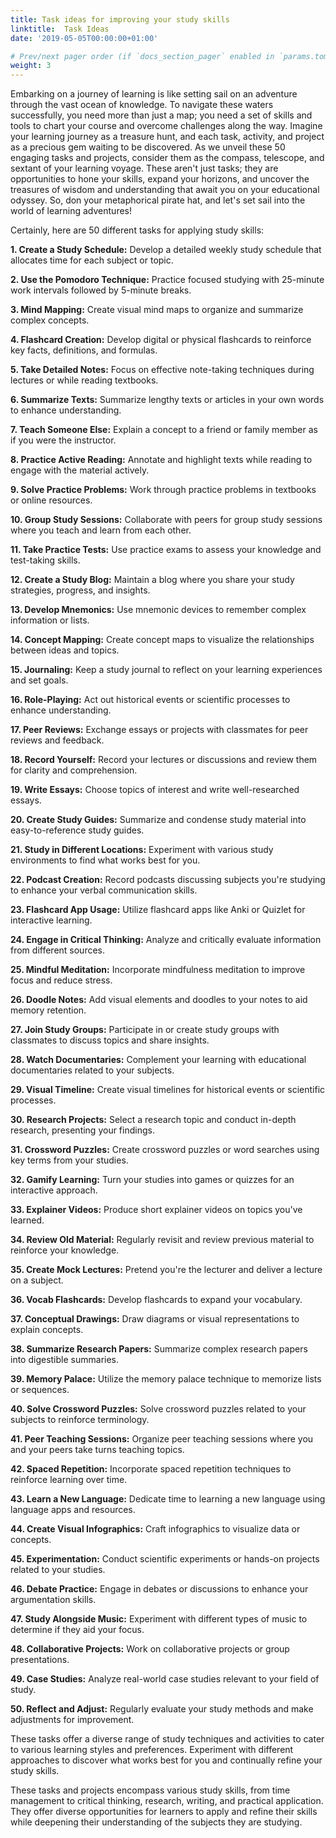 ```yaml
---
title: Task ideas for improving your study skills
linktitle:  Task Ideas
date: '2019-05-05T00:00:00+01:00'

# Prev/next pager order (if `docs_section_pager` enabled in `params.toml`)
weight: 3
---
```


Embarking on a journey of learning is like setting sail on an adventure through the vast ocean of knowledge. To navigate these waters successfully, you need more than just a map; you need a set of skills and tools to chart your course and overcome challenges along the way. Imagine your learning journey as a treasure hunt, and each task, activity, and project as a precious gem waiting to be discovered. As we unveil these 50 engaging tasks and projects, consider them as the compass, telescope, and sextant of your learning voyage. These aren't just tasks; they are opportunities to hone your skills, expand your horizons, and uncover the treasures of wisdom and understanding that await you on your educational odyssey. So, don your metaphorical pirate hat, and let's set sail into the world of learning adventures!

Certainly, here are 50 different tasks for applying study skills:

**1. Create a Study Schedule:** Develop a detailed weekly study schedule that allocates time for each subject or topic.

**2. Use the Pomodoro Technique:** Practice focused studying with 25-minute work intervals followed by 5-minute breaks.

**3. Mind Mapping:** Create visual mind maps to organize and summarize complex concepts.

**4. Flashcard Creation:** Develop digital or physical flashcards to reinforce key facts, definitions, and formulas.

**5. Take Detailed Notes:** Focus on effective note-taking techniques during lectures or while reading textbooks.

**6. Summarize Texts:** Summarize lengthy texts or articles in your own words to enhance understanding.

**7. Teach Someone Else:** Explain a concept to a friend or family member as if you were the instructor.

**8. Practice Active Reading:** Annotate and highlight texts while reading to engage with the material actively.

**9. Solve Practice Problems:** Work through practice problems in textbooks or online resources.

**10. Group Study Sessions:** Collaborate with peers for group study sessions where you teach and learn from each other.

**11. Take Practice Tests:** Use practice exams to assess your knowledge and test-taking skills.

**12. Create a Study Blog:** Maintain a blog where you share your study strategies, progress, and insights.

**13. Develop Mnemonics:** Use mnemonic devices to remember complex information or lists.

**14. Concept Mapping:** Create concept maps to visualize the relationships between ideas and topics.

**15. Journaling:** Keep a study journal to reflect on your learning experiences and set goals.

**16. Role-Playing:** Act out historical events or scientific processes to enhance understanding.

**17. Peer Reviews:** Exchange essays or projects with classmates for peer reviews and feedback.

**18. Record Yourself:** Record your lectures or discussions and review them for clarity and comprehension.

**19. Write Essays:** Choose topics of interest and write well-researched essays.

**20. Create Study Guides:** Summarize and condense study material into easy-to-reference study guides.

**21. Study in Different Locations:** Experiment with various study environments to find what works best for you.

**22. Podcast Creation:** Record podcasts discussing subjects you're studying to enhance your verbal communication skills.

**23. Flashcard App Usage:** Utilize flashcard apps like Anki or Quizlet for interactive learning.

**24. Engage in Critical Thinking:** Analyze and critically evaluate information from different sources.

**25. Mindful Meditation:** Incorporate mindfulness meditation to improve focus and reduce stress.

**26. Doodle Notes:** Add visual elements and doodles to your notes to aid memory retention.

**27. Join Study Groups:** Participate in or create study groups with classmates to discuss topics and share insights.

**28. Watch Documentaries:** Complement your learning with educational documentaries related to your subjects.

**29. Visual Timeline:** Create visual timelines for historical events or scientific processes.

**30. Research Projects:** Select a research topic and conduct in-depth research, presenting your findings.

**31. Crossword Puzzles:** Create crossword puzzles or word searches using key terms from your studies.

**32. Gamify Learning:** Turn your studies into games or quizzes for an interactive approach.

**33. Explainer Videos:** Produce short explainer videos on topics you've learned.

**34. Review Old Material:** Regularly revisit and review previous material to reinforce your knowledge.

**35. Create Mock Lectures:** Pretend you're the lecturer and deliver a lecture on a subject.

**36. Vocab Flashcards:** Develop flashcards to expand your vocabulary.

**37. Conceptual Drawings:** Draw diagrams or visual representations to explain concepts.

**38. Summarize Research Papers:** Summarize complex research papers into digestible summaries.

**39. Memory Palace:** Utilize the memory palace technique to memorize lists or sequences.

**40. Solve Crossword Puzzles:** Solve crossword puzzles related to your subjects to reinforce terminology.

**41. Peer Teaching Sessions:** Organize peer teaching sessions where you and your peers take turns teaching topics.

**42. Spaced Repetition:** Incorporate spaced repetition techniques to reinforce learning over time.

**43. Learn a New Language:** Dedicate time to learning a new language using language apps and resources.

**44. Create Visual Infographics:** Craft infographics to visualize data or concepts.

**45. Experimentation:** Conduct scientific experiments or hands-on projects related to your studies.

**46. Debate Practice:** Engage in debates or discussions to enhance your argumentation skills.

**47. Study Alongside Music:** Experiment with different types of music to determine if they aid your focus.

**48. Collaborative Projects:** Work on collaborative projects or group presentations.

**49. Case Studies:** Analyze real-world case studies relevant to your field of study.

**50. Reflect and Adjust:** Regularly evaluate your study methods and make adjustments for improvement.

These tasks offer a diverse range of study techniques and activities to cater to various learning styles and preferences. Experiment with different approaches to discover what works best for you and continually refine your study skills.

These tasks and projects encompass various study skills, from time management to critical thinking, research, writing, and practical application. They offer diverse opportunities for learners to apply and refine their skills while deepening their understanding of the subjects they are studying.
